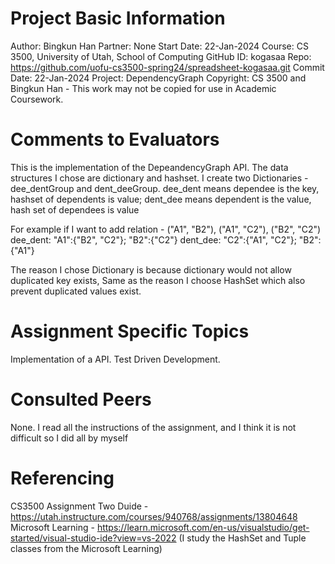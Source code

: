# Project Basic Information
Author: Bingkun Han
Partner: None
Start Date: 22-Jan-2024
Course: CS 3500, University of Utah, School of Computing
GitHub ID: kogasaa
Repo: https://github.com/uofu-cs3500-spring24/spreadsheet-kogasaa.git
Commit Date: 22-Jan-2024
Project: DependencyGraph
Copyright: CS 3500 and Bingkun Han - This work may not be copied for use in Academic Coursework.

# Comments to Evaluators
This is the implementation of the DepeandencyGraph API. The data structures I chose are dictionary and hashset. I create two 
Dictionaries - dee_dentGroup and dent_deeGroup. dee_dent means dependee is the key, hashset of dependents is value; dent_dee 
means dependent is the value, hash set of dependees is value

For example if I want to add relation - ("A1", "B2"), ("A1", "C2"), ("B2", "C2")
dee_dent: "A1":{"B2", "C2"}; "B2":{"C2"}
dent_dee: "C2":{"A1", "C2"}; "B2":{"A1"}

The reason I chose Dictionary is because dictionary would not allow duplicated key exists, Same as the reason I choose HashSet
which also prevent duplicated values exist.



# Assignment Specific Topics
Implementation of a API.
Test Driven Development.

# Consulted Peers
None. I read all the instructions of the assignment, and I think it is not difficult so I did all by myself

# Referencing
CS3500 Assignment Two Duide - https://utah.instructure.com/courses/940768/assignments/13804648
Microsoft Learning - https://learn.microsoft.com/en-us/visualstudio/get-started/visual-studio-ide?view=vs-2022 (I study the HashSet<T> and Tuple
classes from the Microsoft Learning)